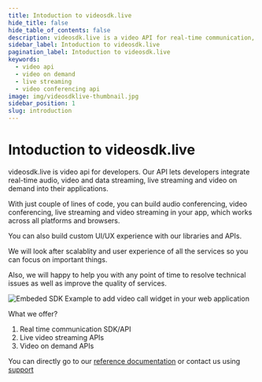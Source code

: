 ```yaml
---
title: Intoduction to videosdk.live
hide_title: false
hide_table_of_contents: false
description: videosdk.live is a video API for real-time communication, live streaming and video-on-demand services. We provide SDK support in all the platforms.
sidebar_label: Intoduction to videosdk.live
pagination_label: Intoduction to videosdk.live
keywords:
  - video api
  - video on demand
  - live streaming
  - video conferencing api
image: img/videosdklive-thumbnail.jpg
sidebar_position: 1
slug: introduction
---
```


# Intoduction to videosdk.live

videosdk.live is video api for developers. Our API lets developers integrate real-time audio, video and data streaming, live streaming and video on demand into their applications.

With just couple of lines of code, you can build audio conferencing, video conferencing, live streaming and video streaming in your app, which works across all platforms and browsers.

You can also build custom UI/UX experience with our libraries and APIs.

We will look after scalablity and user experience of all the services so you can focus on important things.

Also, we will happy to help you with any point of time to resolve technical issues as well as improve the quality of services.

![Embeded SDK Example to add video call widget in your web application](/img/videosdklive-thumbnail.jpg)

What we offer?

1. Real time communication SDK/API
2. Live video streaming APIs
3. Video on demand APIs

You can directly go to our [reference documentation](/docs/realtime-communication/intro) or contact us using [support](https://videosdk.live/support)
